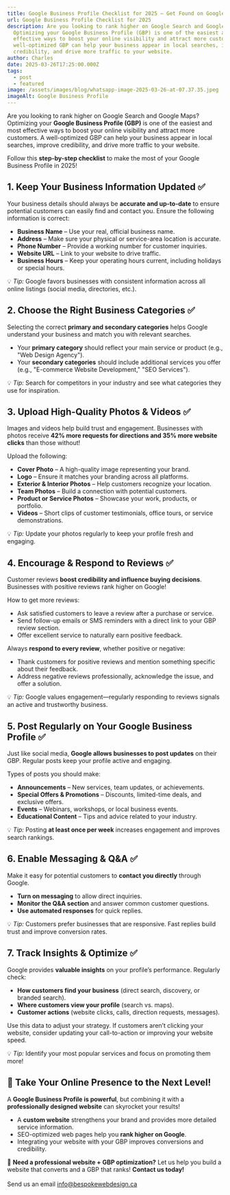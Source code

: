 ```yaml
---
title: Google Business Profile Checklist for 2025 – Get Found on Google!
url: Google Business Profile Checklist for 2025
description: Are you looking to rank higher on Google Search and Google Maps?
  Optimizing your Google Business Profile (GBP) is one of the easiest and most
  effective ways to boost your online visibility and attract more customers. A
  well-optimized GBP can help your business appear in local searches, improve
  credibility, and drive more traffic to your website.
author: Charles
date: 2025-03-26T17:25:00.000Z
tags:
  - post
  - featured
image: /assets/images/blog/whatsapp-image-2025-03-26-at-07.37.35.jpeg
imageAlt: Google Business Profile
---
```

Are you looking to rank higher on Google Search and Google Maps? Optimizing your **Google Business Profile (GBP)** is one of the easiest and most effective ways to boost your online visibility and attract more customers. A well-optimized GBP can help your business appear in local searches, improve credibility, and drive more traffic to your website.

Follow this **step-by-step checklist** to make the most of your Google Business Profile in 2025!

## 1. Keep Your Business Information Updated ✅

Your business details should always be **accurate and up-to-date** to ensure potential customers can easily find and contact you. Ensure the following information is correct:

* **Business Name** – Use your real, official business name.
* **Address** – Make sure your physical or service-area location is accurate.
* **Phone Number** – Provide a working number for customer inquiries.
* **Website URL** – Link to your website to drive traffic.
* **Business Hours** – Keep your operating hours current, including holidays or special hours.

💡 *Tip:* Google favors businesses with consistent information across all online listings (social media, directories, etc.).

## 2. Choose the Right Business Categories ✅

Selecting the correct **primary and secondary categories** helps Google understand your business and match you with relevant searches.

* Your **primary category** should reflect your main service or product (e.g., "Web Design Agency").
* Your **secondary categories** should include additional services you offer (e.g., "E-commerce Website Development," "SEO Services").

💡 *Tip:* Search for competitors in your industry and see what categories they use for inspiration.

## 3. Upload High-Quality Photos & Videos ✅

Images and videos help build trust and engagement. Businesses with photos receive **42% more requests for directions and 35% more website clicks** than those without!

Upload the following:

* **Cover Photo** – A high-quality image representing your brand.
* **Logo** – Ensure it matches your branding across all platforms.
* **Exterior & Interior Photos** – Help customers recognize your location.
* **Team Photos** – Build a connection with potential customers.
* **Product or Service Photos** – Showcase your work, products, or portfolio.
* **Videos** – Short clips of customer testimonials, office tours, or service demonstrations.

💡 *Tip:* Update your photos regularly to keep your profile fresh and engaging.

## 4. Encourage & Respond to Reviews ✅

Customer reviews **boost credibility and influence buying decisions**. Businesses with positive reviews rank higher on Google!

How to get more reviews:

* Ask satisfied customers to leave a review after a purchase or service.
* Send follow-up emails or SMS reminders with a direct link to your GBP review section.
* Offer excellent service to naturally earn positive feedback.

Always **respond to every review**, whether positive or negative:

* Thank customers for positive reviews and mention something specific about their feedback.
* Address negative reviews professionally, acknowledge the issue, and offer a solution.

💡 *Tip:* Google values engagement—regularly responding to reviews signals an active and trustworthy business.

## 5. Post Regularly on Your Google Business Profile ✅

Just like social media, **Google allows businesses to post updates** on their GBP. Regular posts keep your profile active and engaging.

Types of posts you should make:

* **Announcements** – New services, team updates, or achievements.
* **Special Offers & Promotions** – Discounts, limited-time deals, and exclusive offers.
* **Events** – Webinars, workshops, or local business events.
* **Educational Content** – Tips and advice related to your industry.

💡 *Tip:* Posting **at least once per week** increases engagement and improves search rankings.

## 6. Enable Messaging & Q&A ✅

Make it easy for potential customers to **contact you directly** through Google.

* **Turn on messaging** to allow direct inquiries.
* **Monitor the Q&A section** and answer common customer questions.
* **Use automated responses** for quick replies.

💡 *Tip:* Customers prefer businesses that are responsive. Fast replies build trust and improve conversion rates.

## 7. Track Insights & Optimize ✅

Google provides **valuable insights** on your profile’s performance. Regularly check:

* **How customers find your business** (direct search, discovery, or branded search).
* **Where customers view your profile** (search vs. maps).
* **Customer actions** (website clicks, calls, direction requests, messages).

Use this data to adjust your strategy. If customers aren’t clicking your website, consider updating your call-to-action or improving your website speed.

💡 *Tip:* Identify your most popular services and focus on promoting them more!

## 🚀 Take Your Online Presence to the Next Level!

A **Google Business Profile is powerful**, but combining it with a **professionally designed website** can skyrocket your results!

* A **custom website** strengthens your brand and provides more detailed service information.
* SEO-optimized web pages help you **rank higher on Google**.
* Integrating your website with your GBP improves conversions and credibility.

📢 **Need a professional website + GBP optimization?**
Let us help you build a website that converts and a GBP that ranks! **Contact us today!**\
\
Send us an email [info@bespokewebdesign.ca](mailto:info@bespokewebdesign.ca)
